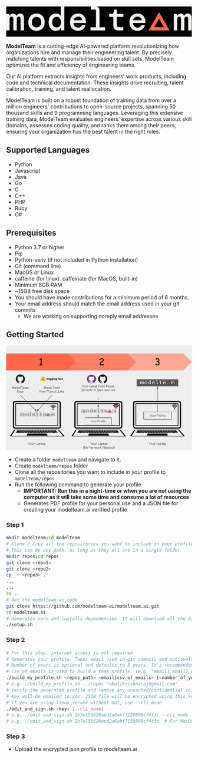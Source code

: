 ![modelteam.ai](images/modelteam_logo.jpg)

**ModelTeam** is a cutting-edge AI-powered platform revolutionizing how organizations hire and manage their engineering
talent. By precisely matching talents with responsibilities based on skill sets, ModelTeam optimizes the fit and
efficiency of engineering teams.

Our AI platform extracts insights from engineers' work products, including code and technical documentation.
These insights drive recruiting, talent calibration, training, and talent reallocation.

ModelTeam is built on a robust foundation of training data from over a million engineers' contributions to open-source
projects, spanning 50 thousand skills and 9 programming languages. Leveraging this extensive training data, ModelTeam
evaluates engineers' expertise across various skill domains, assesses coding quality, and ranks them among their peers,
ensuring your organization has the best talent in the right roles.

## Supported Languages

- Python
- Javascript
- Java
- Go
- C
- C++
- PHP
- Ruby
- C#

## Prerequisites

- Python 3.7 or higher
- Pip
- Python-venv (if not included in Python installation)
- Git (command line)
- MacOS or Linux
- caffeine (for linux). caffeinate (for MacOS, built-in)
- Minimum 8GB RAM
- ~15GB free disk space
- You should have made contributions for a minimum period of 6 months.
- Your email address should match the email address used in your git commits
  - We are working on supporting noreply email addresses

## Getting Started

![Getting Started](images/getting_started.png)

- Create a folder `modelteam` and navigate to it.
- Create `modelteam/repos` folder
- Clone all the repositories you want to include in your profile to `modelteam/repos`
- Run the following command to generate your profile
    - **IMPORTANT: Run this in a night-time or when you are not using the computer as it will take some time and consume
      a lot of resources**
    - Generates PDF profile for your personal use and a JSON file for creating your modelteam.ai verified profile
### Step 1
```bash
mkdir modelteam;cd modelteam
# Clone / Copy all the repositories you want to include in your profile
# This can be any path, as long as they all are in a single folder
mkdir repos;cd repos
git clone <repo1>
git clone <repo2>
cp -r <repo3> .
...
...
cd ..
# Get the modelteam.ai code
git clone https://github.com/modelteam-ai/modelteam.ai.git
cd modelteam.ai
# Generates venv and installs dependencies. It will download all the AI models
./setup.sh
```
### Step 2
```bash
# For this step, internet access is not required
# Generates your profile. Takes email used in git commits and optionally number of years to consider
# Number of years is optional and defaults to 5 years. It's recommended to change it to your years of experience
# csv_of_emails is used to build a team profile. (e.g. "email1,email2,email3") Max(5) emails
./build_my_profile.sh <repos_path> <email|csv_of_emails> [<number_of_years>]
# e.g. ./build_my_profile.sh ../repos "obulikrishnaraj@gmail.com"
# Verify the generated profile and remove any unwanted/confidential information
# Key will be emailed to you. JSON file will be encrypted using this key.
# If you are using linux server without GUI, use --cli_mode
./edit_and_sign.sh <key> [--cli_mode]
# e.g. ./edit_and_sign.sh 2b7e151628aed2a6abf7158809cf4f3c --cli_mode
# e.g. ./edit_and_sign.sh 2b7e151628aed2a6abf7158809cf4f3c  # For MacOS
```

### Step 3
  - Upload the encrypted json profile to modelteam.ai
